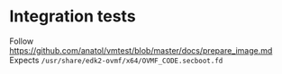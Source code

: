 Integration tests
=================
Follow https://github.com/anatol/vmtest/blob/master/docs/prepare_image.md
Expects `/usr/share/edk2-ovmf/x64/OVMF_CODE.secboot.fd`  
